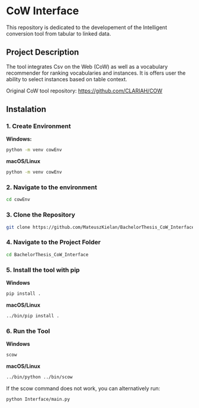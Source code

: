 # **CoW Interface**

This repository is dedicated to the developement of the Intelligent conversion tool from tabular to linked data. 

## **Project Description**

The tool integrates Csv on the Web (CoW) as well as a vocabulary recommender for ranking vocabularies and instances. It is offers user the ability to select instances based on table context.

Original CoW tool repository: https://github.com/CLARIAH/COW

## **Instalation**

### 1. Create Environment

**Windows:**
```bash
python -m venv cowEnv
```

**macOS/Linux**
```bash
python -m venv cowEnv
```
### 2. Navigate to the environment
```bash
cd cowEnv
```
### 3. Clone the Repository
```bash
git clone https://github.com/MateuszKielan/BachelorThesis_CoW_Interface.git
```

### 4. Navigate to the Project Folder
```bash
cd BachelorThesis_CoW_Interface
```

### 5. Install the tool with pip

**Windows**
```bash
pip install .
```

**macOS/Linux**
```bash
../bin/pip install .
```

### 6. Run the Tool 

**Windows**
```bash
scow
```

**macOS/Linux**
```bash
../bin/python ../bin/scow
```

If the scow command does not work, you can alternatively run:
```bash
python Interface/main.py
```
